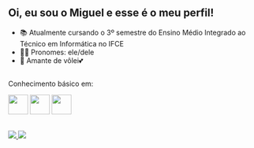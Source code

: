  ## Oi, eu sou o Miguel e esse é o meu perfil!

- 📚 Atualmente cursando o 3º semestre do Ensino Médio Integrado ao Técnico em Informática no IFCE
- 👨‍💻 Pronomes: ele/dele
- 🏐 Amante de vôlei💕



##  
Conhecimento básico em:
<div>
  
  <img heigth="40" width="40" src="https://cdn.jsdelivr.net/gh/devicons/devicon@latest/icons/python/python-original.svg" />
          
  <img height="40" width="40" src="https://cdn.jsdelivr.net/gh/devicons/devicon@latest/icons/java/java-original.svg" />

  <img height="40" width="40" src="https://cdn.jsdelivr.net/gh/devicons/devicon@latest/icons/javascript/javascript-original.svg" />
</div>

##
<div>
  <a href="https://www.instagram.com/_miguel.ds_/"> <img src="https://img.shields.io/badge/Instagram-E4405F?style=for-the-badge&logo=instagram&logoColor=white">
  <a href="mailto:miguel.ribeiro111155@gmail.com"> <img src="https://img.shields.io/badge/Gmail-D14836?style=for-the-badge&logo=gmail&logoColor=white">
</div>
                    
